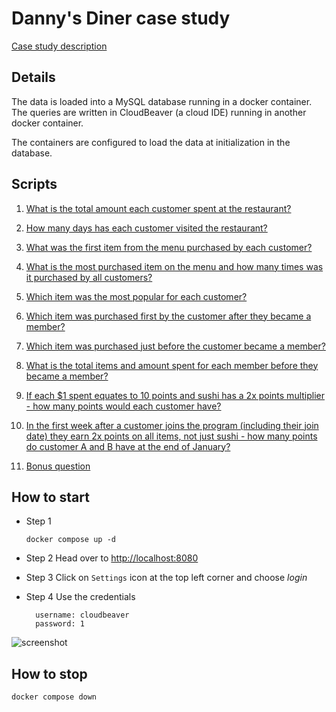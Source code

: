 # Danny's Diner case study

[Case study description](https://8weeksqlchallenge.com/case-study-1/)

## Details

The data is loaded into a MySQL database running in a docker container. The queries are written in CloudBeaver (a cloud IDE) running in another docker container.

The containers are configured to load the data at initialization in the database.

## Scripts

1. [What is the total amount each customer spent at the restaurant?](cb_workspace/GlobalConfiguration/Q01.sql)

2. [How many days has each customer visited the restaurant?](cb_workspace/GlobalConfiguration/Q02.sql)

3. [What was the first item from the menu purchased by each customer?](cb_workspace/GlobalConfiguration/Q03.sql)

4. [What is the most purchased item on the menu and how many times was it purchased by all customers?](cb_workspace/GlobalConfiguration/Q04.sql)

5. [Which item was the most popular for each customer?](cb_workspace/GlobalConfiguration/Q05.sql)

6. [Which item was purchased first by the customer after they became a member?](cb_workspace/GlobalConfiguration/Q06.sql)

7. [Which item was purchased just before the customer became a member?](cb_workspace/GlobalConfiguration/Q07.sql)

8. [What is the total items and amount spent for each member before they became a member?](cb_workspace/GlobalConfiguration/Q08.sql)

9. [If each $1 spent equates to 10 points and sushi has a 2x points multiplier - how many points would each customer have?](cb_workspace/GlobalConfiguration/Q09.sql)

10. [In the first week after a customer joins the program (including their join date) they earn 2x points on all items, not just sushi - how many points do customer A and B have at the end of January?](cb_workspace/GlobalConfiguration/Q10.sql)

11. [Bonus question](cb_workspace/GlobalConfiguration/Q_BONUS.sql)

## How to start

- Step 1
  
  ```terminal
  docker compose up -d
  ```

- Step 2
  Head over to [http://localhost:8080]()

- Step 3
  Click on `Settings` icon at the top left corner and choose *login*

- Step 4
  Use the credentials
  
  ```
    username: cloudbeaver
    password: 1
  ```

![screenshot](\assets\2023-08-12-16-23-58-image.png)

## How to stop

```terminal
docker compose down
```
